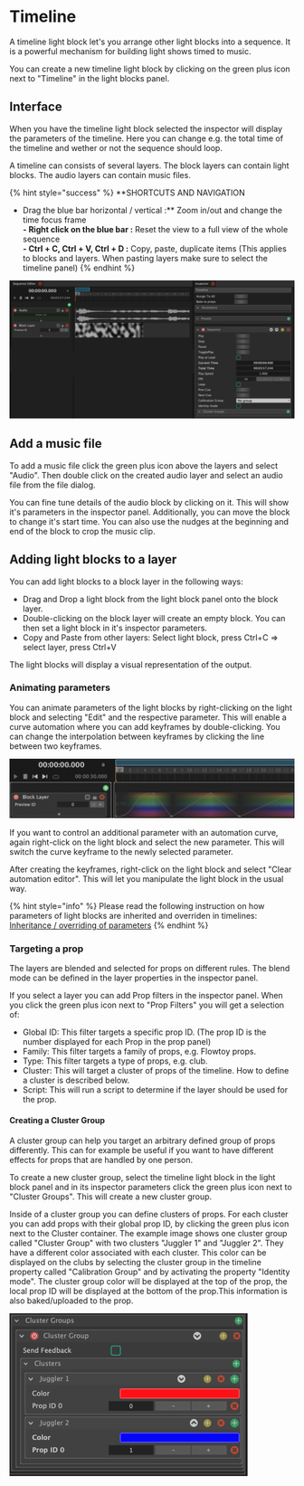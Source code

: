 # Timeline

A timeline light block let's you arrange other light blocks into a sequence. It is a powerful mechanism for building light shows timed to music.

You can create a new timeline light block by clicking on the green plus icon next to "Timeline" in the light blocks panel.

## Interface

When you have the timeline light block selected the inspector will display the parameters of the timeline. Here you can change e.g. the total time of the timeline and wether or not the sequence should loop.

A timeline can consists of several layers. The block layers can contain light blocks. The audio layers can contain music files. 

{% hint style="success" %}
**SHORTCUTS AND NAVIGATION  
- Drag the blue bar horizontal / vertical :** Zoom in/out and change the time focus frame  
**- Right click on the blue bar :** Reset the view to a full view of the whole sequence  
**- Ctrl + C, Ctrl + V, Ctrl + D :** Copy, paste, duplicate items \(This applies to blocks and layers. When pasting layers make sure to select the timeline panel\)
{% endhint %}

![](../../.gitbook/assets/screenshot-2020-05-24-at-16.48.39.png)

## Add a music file

To add a music file click the green plus icon above the layers and select "Audio". Then double click on the  created audio layer and select an audio file from the file dialog.

You can fine tune details of the audio block by clicking on it. This will show it's parameters in the inspector panel. Additionally, you can move the block to change it's start time. You can also use the nudges at the beginning and end of the block to crop the music clip.

## Adding light blocks to a layer

You can add light blocks to a block layer in the following ways:

* Drag and Drop a light block from the light block panel onto the block layer.
* Double-clicking on the block layer will create an empty block. You can then set a light block in it's inspector parameters.
* Copy and Paste from other layers: Select light block, press Ctrl+C =&gt; select layer, press Ctrl+V

The light blocks will display a visual representation of the output.

### Animating parameters

You can animate parameters of the light blocks by right-clicking on the light block and selecting "Edit" and the respective parameter. This will enable a curve automation where you can add keyframes by double-clicking. You can change the interpolation between keyframes by clicking the line between two keyframes.

![](../../.gitbook/assets/bento-timeline-parameter-animation.png)

If you want to control an additional parameter with an automation curve, again right-click on the light block and select the new parameter. This will switch the curve keyframe to the newly selected parameter.

After creating the keyframes, right-click on the light block and select "Clear automation editor". This will let you manipulate the light block in the usual way.

{% hint style="info" %}
Please read the following instruction on how parameters of light blocks are inherited and overriden in timelines:  
[Inheritance / overriding of parameters](./#inheritance-overriding-of-parameter-values)
{% endhint %}

### Targeting a prop

The layers are blended and selected for props on different rules. The blend mode can be defined in the layer properties in the inspector panel. 

If you select a layer you can add Prop filters in the inspector panel. When you click the green plus icon next  to "Prop Filters" you will get a selection of:

* Global ID: This filter targets a specific prop ID. \(The prop ID is the number displayed for each Prop in the prop panel\)
* Family: This filter targets a family of props, e.g. Flowtoy props.
* Type: This filter targets a type of props, e.g. club.
* Cluster: This will target a cluster of props of the timeline. How to define a cluster is described below.
* Script: This will run a script to determine if the layer should be used for the prop.

#### Creating a Cluster Group

A cluster group can help you target an arbitrary defined group of props differently. This can for example be useful if you want to have different effects for props that are handled by one person.

 To create a new cluster group, select the timeline light block in the light block panel and in its inspector parameters click the green plus icon next to "Cluster Groups". This will create a new cluster group.

Inside of a cluster group you can define clusters of props. For each cluster you can add props with their global prop ID, by clicking the green plus icon next to the Cluster container. The example image shows one  cluster group called "Cluster Group" with two clusters "Juggler 1" and "Juggler 2". They have a different color associated with each cluster. This color can be displayed on the clubs by selecting the cluster group in the timeline property called "Calibration Group" and by activating the property "Identity mode". The cluster group color will be displayed at the top of the prop, the local prop ID will be displayed at the bottom of the prop.This information is also baked/uploaded to the prop.

![](../../.gitbook/assets/bento-cluster-groups.png)



